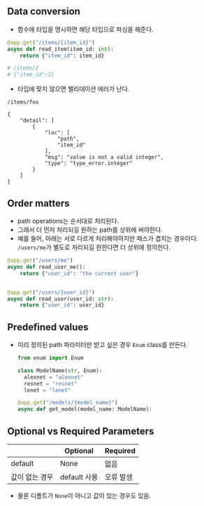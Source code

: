 ## Data conversion
- 함수에 타입을 명시하면 해당 타입으로 파싱을 해준다.
```python
@app.get("/items/{item_id}")
async def read_item(item_id: int):
    return {"item_id": item_id}

# /items/2
# {"item_id":2}
```
- 타입에 맞지 않으면 밸리데이션 에러가 난다.
```
/items/foo

{
    "detail": [
        {
            "loc": [
                "path",
                "item_id"
            ],
            "msg": "value is not a valid integer",
            "type": "type_error.integer"
        }
    ]
}
```

## Order matters
- path operations는 순서대로 처리된다.
- 그래서 더 먼저 처리되길 원하는 path를 상위에 써야한다.
- 예를 들어, 아래는 서로 다르게 처리해야하지만 패스가 겹치는 경우이다. `/users/me`가 별도로 처리되길 원한다면 더 상위에 정의한다.
```python
@app.get("/users/me")
async def read_user_me():
    return {"user_id": "the current user"}


@app.get("/users/{user_id}")
async def read_user(user_id: str):
    return {"user_id": user_id}

```

## Predefined values
- 미리 정의된 path 파라미터만 받고 싶은 경우 `Enum` class를 만든다.
  ```python
  from enum import Enum
  
  class ModelName(str, Enum):
    alexnet = "alexnet"
    resnet = "resnet"
    lenet = "lenet"

  @app.get("/models/{model_name}")
  async def get_model(model_name: ModelName):
  ```

## Optional vs Required Parameters

|    | Optional | Required |
| --- | --- | --- |
| default | None | 없음 |
| 값이 없는 경우 | default 사용 | 오류 발생 |

- 물론 디폴트가 `None`이 아니고 값이 있는 경우도 있음.
